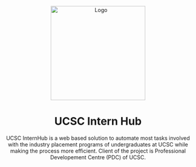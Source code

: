 <div id="top"></div>

<!-- [![Contributors][contributors-shield]][contributors-url]
[![Forks][forks-shield]][forks-url]
[![Stargazers][stars-shield]][stars-url]
[![Issues][issues-shield]][issues-url]
[![MIT License][license-shield]][license-url]
[![LinkedIn][linkedin-shield]][linkedin-url] -->



<!-- PROJECT LOGO -->
<br />
<div align="center">
  <a href="https://github.com/akilamaithri/ucsc_interhub.git">
    <img src="https://i.imgur.com/lW3sLWz.png" alt="Logo" height="250">
  </a>

  <h1 align="center">UCSC Intern Hub</h1>

  <p align="center">
    UCSC InternHub is a web based solution to automate most tasks involved with the industry placement programs of undergraduates at UCSC while making the process more efficient. Client of the project is Professional Developement Centre (PDC) of UCSC.



